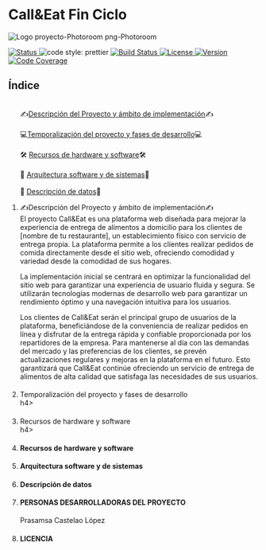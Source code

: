 <h1>Call&amp;Eat Fin Ciclo </h1>

![Logo proyecto-Photoroom png-Photoroom](https://github.com/prasamsacl/Call-Eat/assets/113896447/e6cf4aab-91a4-4e95-99ed-6938f0d4dba0)

  <p align="left">

 <section id="insignias">
        <div class="badge-container">
            <a href="https://github.com/prettier/prettier">
                      <a href="#">
                <img src="https://img.shields.io/badge/STATUS-EN%20DESAROLLO-green" alt="Status">
            </a>
                <img src="https://img.shields.io/badge/code_style-prettier-ff69b4.svg?style=flat-square" alt="code style: prettier">
            </a>
            <a href="https://github.com/tu-usuario/tu-repo/actions">
                <img src="https://img.shields.io/badge/build-passing-brightgreen" alt="Build Status">
            </a>
            <a href="https://github.com/tu-usuario/tu-repo/blob/main/LICENSE">
                <img src="https://img.shields.io/badge/license-MIT-green" alt="License">
            </a>
            <a href="https://github.com/tu-usuario/tu-repo">
                <img src="https://img.shields.io/badge/version-1.0.0-blue" alt="Version">
            </a>
            <a href="https://github.com/tu-usuario/tu-repo">
                <img src="https://img.shields.io/badge/coverage-80%25-yellow" alt="Code Coverage">
            </a>
        </div>
    </section>

<nav>
        <h2>Índice</h2>
        <ol>
            <br>
          ✍️<a href="#descripcion">Descripción del Proyecto y ámbito de implementación</a>✍️
        </br>
            <br>  💻<a href="#estado">Temporalización del proyecto y fases de desarrollo</a>💻</br>
           <br>🛠️ <a href="#demostracion">Recursos de hardware y software</a>🛠️</br>
           <br>📁 <a href="#acceso">Arquitectura software y de sistemas</a>📁 </br>
             <br> 🔨 <a href="#tecnologias">Descripción de datos</a>🔨</br
        </ol>
    </nav>
  <ol>  
 <li>✍️Descripción del Proyecto y ámbito de implementación✍️</li>
El proyecto Call&Eat es una plataforma web diseñada para mejorar la experiencia de entrega de alimentos a domicilio para los clientes de [nombre de tu restaurante], un establecimiento físico con servicio de entrega propia. La plataforma permite a los clientes realizar pedidos de comida directamente desde el sitio web, ofreciendo comodidad y variedad desde la comodidad de sus hogares.

La implementación inicial se centrará en optimizar la funcionalidad del sitio web para garantizar una experiencia de usuario fluida y segura. Se utilizarán tecnologías modernas de desarrollo web para garantizar un rendimiento óptimo y una navegación intuitiva para los usuarios.

Los clientes de Call&Eat serán el principal grupo de usuarios de la plataforma, beneficiándose de la conveniencia de realizar pedidos en línea y disfrutar de la entrega rápida y confiable proporcionada por los repartidores de la empresa.
Para mantenerse al día con las demandas del mercado y las preferencias de los clientes, se prevén actualizaciones regulares y mejoras en la plataforma en el futuro. Esto garantizará que Call&Eat continúe ofreciendo un servicio de entrega de alimentos de alta calidad que satisfaga las necesidades de sus usuarios.


<li><h4></h4>Temporalización del proyecto y fases de desarrollo</li>h4></li>


<li><h4></h4>Recursos de hardware y software</li>h4></li>


  
<li><h4>Recursos de hardware y software</h4></li>

<li><h4>Arquitectura software y de sistemas</h4></li>


<li><h4>Descripción de datos</h4></li>



<li><h4>PERSONAS DESARROLLADORAS DEL PROYECTO</h4></li>
Prasamsa Castelao López

<li><h4>LICENCIA</h4></li>
</ol>
